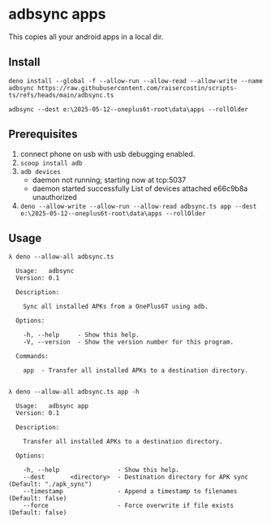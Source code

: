 # adbsync apps

This copies all your android apps in a local dir.

## Install
```
deno install --global -f --allow-run --allow-read --allow-write --name adbsync https://raw.githubusercontent.com/raisercostin/scripts-ts/refs/heads/main/adbsync.ts

adbsync --dest e:\2025-05-12--oneplus6t-root\data\apps --rollOlder
```

## Prerequisites

1. connect phone on usb with usb debugging enabled.
2. `scoop install adb`
3. `adb devices`
   * daemon not running; starting now at tcp:5037
   * daemon started successfully
   List of devices attached
   e66c9b8a        unauthorized
4. `deno --allow-write --allow-run --allow-read adbsync.ts app --dest e:\2025-05-12--oneplus6t-root\data\apps --rollOlder`


## Usage

```shell
λ deno --allow-all adbsync.ts

  Usage:   adbsync
  Version: 0.1

  Description:

    Sync all installed APKs from a OnePlus6T using adb.

  Options:

    -h, --help     - Show this help.
    -V, --version  - Show the version number for this program.

  Commands:

    app  - Transfer all installed APKs to a destination directory.


λ deno --allow-all adbsync.ts app -h

  Usage:   adbsync app
  Version: 0.1

  Description:

    Transfer all installed APKs to a destination directory.

  Options:

    -h, --help                - Show this help.
    --dest       <directory>  - Destination directory for APK sync  (Default: "./apk_sync")
    --timestamp               - Append a timestamp to filenames     (Default: false)
    --force                   - Force overwrite if file exists      (Default: false)
```